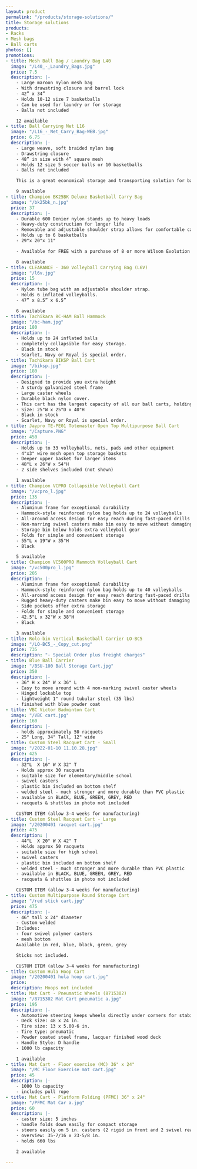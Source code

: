 ```yaml
---
layout: product
permalink: "/products/storage-solutions/"
title: Storage solutions
products:
- Racks
- Mesh bags
- Ball carts
photos: []
promotions:
- title: Mesh Ball Bag / Laundry Bag L40
  image: "/L40_-_Laundry_Bags.jpg"
  price: 7.5
  description: |-
    - Large maroon nylon mesh bag
    - With drawstring closure and barrel lock
    - 42” x 34”
    - Holds 10-12 size 7 basketballs
    - Can be used for laundry or for storage
    - Balls not included

    12 available
- title: Ball Carrying Net L16
  image: "/L16_-_Net_Carry_Bag-WEB.jpg"
  price: 6.75
  description: |-
    - Large weave, soft braided nylon bag
    - Drawstring closure
    - 48” in size with 4” square mesh
    - Holds 12 size 5 soccer balls or 10 basketballs
    - Balls not included

    This is a great economical storage and transporting solution for balls.

    9 available
- title: Champion BK25BK Deluxe Basketball Carry Bag
  image: "/bk25bk_n.jpg"
  price: 37
  description: |-
    - Durable 600 Denier nylon stands up to heavy loads
    - Heavy-duty construction for longer life
    - Removable and adjustable shoulder strap allows for comfortable carrying
    - Holds up to 6 basketballs
    - 29"x 20"x 11"

    - Available for FREE with a purchase of 8 or more Wilson Evolution basketballs

    8 available
- title: CLEARANCE - 360 Volleyball Carrying Bag (L6V)
  image: "/l6v.jpg"
  price: 15
  description: |-
    - Nylon tube bag with an adjustable shoulder strap.
    - Holds 6 inflated volleyballs.
    - 47” x 8.5” x 6.5”

    6 available
- title: Tachikara BC-HAM Ball Hammock
  image: "/bc-ham.jpg"
  price: 180
  description: |-
    - Holds up to 24 inflated balls
    - completely collapsible for easy storage.
    - Black in stock
    - Scarlet, Navy or Royal is special order.
- title: Tachikara BIKSP Ball Cart
  image: "/biksp.jpg"
  price: 180
  description: |-
    - Designed to provide you extra height
    - A sturdy galvanized steel frame
    - Large caster wheels
    - Durable black nylon cover.
    - This cart has the largest capacity of all our ball carts, holding up to 36 inflated balls and is completely collapsible for easy storage.
    - Size: 25"W x 25"D x 40"H
    - Black in stock
    - Scarlet, Navy or Royal is special order.
- title: Jaypro TE-PE01 Totemaster Open Top Multipurpose Ball Cart
  image: "/Capture.PNG"
  price: 450
  description: |-
    - Holds up to 33 volleyballs, nets, pads and other equipment
    - 4"x3" wire mesh open top storage baskets
    - Deeper upper basket for larger items
    - 48"L x 26"W x 54"H
    - 2 side shelves included (not shown)

    1 available
- title: Champion VCPRO Collapsible Volleyball Cart
  image: "/vcpro_l.jpg"
  price: 135
  description: |-
    - Aluminum frame for exceptional durability
    - Hammock-style reinforced nylon bag holds up to 24 volleyballs
    - All-around access design for easy reach during fast-paced drills
    - Non-marring swivel casters make bin easy to move without damaging gym floors
    - Storage bin below holds extra volleyball gear
    - Folds for simple and convenient storage
    - 55"L x 19"W x 35"H
    - Black

    5 available
- title: Champion VC500PRO Mammoth Volleyball Cart
  image: "/vc500pro_l.jpg"
  price: 205
  description: |-
    - Aluminum frame for exceptional durability
    - Hammock-style reinforced nylon bag holds up to 40 volleyballs
    - All-around access design for easy reach during fast-paced drills or for storage
    - Rugged heavy-duty casters make bin easy to move without damaging gym floors
    - Side pockets offer extra storage
    - Folds for simple and convenient storage
    - 42.5"L x 32"W x 38"H
    - Black

    3 available
- title: Rolo-bin Vertical Basketball Carrier LO-BC5
  image: "/LO-BC5_-_Copy_cut.png"
  price: 735
  description: "- Special Order plus freight charges"
- title: Blue Ball Carrier
  image: "/BSU-100 Ball Storage Cart.jpg"
  price: 350
  description: |-
    - 36" H x 24" W x 36" L
    - Easy to move around with 4 non-marking swivel caster wheels
    - Hinged lockable top
    - lightweight 1" round tubular steel (35 lbs)
    - finished with blue powder coat
- title: VBC Victor Badminton Cart
  image: "/VBC cart.jpg"
  price: 160
  description: |-
    - holds approximately 50 racquets
    - 25" Long, 34" Tall, 12" wide
- title: Custom Steel Racquet Cart - Small
  image: "/2022-01-10 11.10.28.jpg"
  price: 425
  description: |-
    - 32"L  X 16" W X 32" T
    - Holds approx 30 racquets
    - suitable size for elementary/middle school
    - swivel casters
    - plastic bin included on bottom shelf
    - welded steel - much stronger and more durable than PVC plastic
    - available in BLACK, BLUE, GREEN, GREY, RED
    - racquets & shuttles in photo not included

    CUSTOM ITEM (allow 3-4 weeks for manufacturing)
- title: Custom Steel Racquet Cart - Large
  image: "/20200401 racquet cart.jpg"
  price: 475
  description: |
    - 44"L  X 20" W X 42" T
    - Holds approx 50 racquets
    - suitable size for high school
    - swivel casters
    - plastic bin included on bottom shelf
    - welded steel - much stronger and more durable than PVC plastic
    - available in BLACK, BLUE, GREEN, GREY, RED
    - racquets & shuttles in photo not included

    CUSTOM ITEM (allow 3-4 weeks for manufacturing)
- title: Custom Multipurpose Round Storage Cart
  image: "/red stick cart.jpg"
  price: 475
  description: |-
    - 46" tall x 24" diameter
    - Custom welded
    Includes:
    - four swivel polymer casters
    - mesh bottom
    Available in red, blue, black, green, grey

    Sticks not included.

    CUSTOM ITEM (allow 3-4 weeks for manufacturing)
- title: Custom Hula Hoop Cart
  image: "/20200401 hula hoop cart.jpg"
  price: 
  description: Hoops not included
- title: Mat Cart - Pneumatic Wheels (8715302)
  image: "/8715302 Mat Cart pneumatic a.jpg"
  price: 195
  description: |-
    - Automotive steering keeps wheels directly under corners for stability
    - Deck size: 48 x 24 in.
    - Tire size: 13 x 5.00-6 in.
    - Tire type: pneumatic
    - Powder coated steel frame, lacquer finished wood deck
    - Handle Style: D handle
    - 1000 lb capacity

    1 available
- title: Mat Cart - Floor exercise (MC) 36" x 24"
  image: "/MC Floor Exercise mat cart.jpg"
  price: 45
  description: |-
    - 1000 lb capacity
    - includes pull rope
- title: Mat Cart - Platform Folding (PFMC) 36" x 24"
  image: "/PFMC Mat Car a.jpg"
  price: 60
  description: |-
    - caster size: 5 inches
    - handle folds down easily for compact storage
    - steers easily on 5 in. casters (2 rigid in front and 2 swivel rear)
    - overview: 35-7/16 x 23-5/8 in.
    - holds 660 lbs

    2 available

---
```

